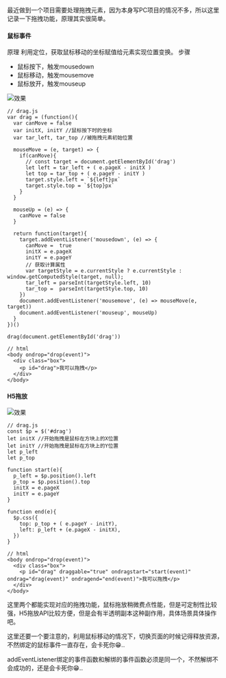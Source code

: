 最近做到一个项目需要处理拖拽元素，因为本身写PC项目的情况不多，所以这里记录一下拖拽功能，原理其实很简单。

#### 鼠标事件
原理
利用定位，获取鼠标移动的坐标赋值给元素实现位置变换。
步骤
- 鼠标按下，触发mousedown
- 鼠标移动，触发mousemove
- 鼠标放开，触发mouseup

![效果](https://github.com/moyueating/blogImg/blob/master/drag/mouse.gif)

```
// drag.js
var drag = (function(){
  var canMove = false
  var initX, initY //鼠标按下时的坐标
  var tar_left, tar_top //被拖拽元素初始位置

  mouseMove = (e, target) => {
    if(canMove){
      // const target = document.getElementById('drag')
      let left = tar_left + ( e.pageX - initX )
      let top = tar_top + ( e.pageY - initY )
      target.style.left = `${left}px`
      target.style.top = `${top}px`
    }
  }
  
  mouseUp = (e) => {
    canMove = false
  }

  return function(target){
    target.addEventListener('mousedown', (e) => {
      canMove =  true
      initX = e.pageX
      initY = e.pageY
      // 获取计算属性
      var targetStyle = e.currentStyle ? e.currentStyle : window.getComputedStyle(target, null);
      tar_left = parseInt(targetStyle.left, 10) 
      tar_top =  parseInt(targetStyle.top, 10) 
    })
    document.addEventListener('mousemove', (e) => mouseMove(e, target))
    document.addEventListener('mouseup', mouseUp)
  }
})()

drag(document.getElementById('drag'))
```
```
// html
<body ondrop="drop(event)">
  <div class="box">
    <p id="drag">我可以拖拽</p>
  </div>
</body>
```

#### H5拖放

![效果](https://github.com/moyueating/blogImg/blob/master/drag/h5_drag.gif)

```
// drag.js
const $p = $('#drag')
let initX //开始拖拽是鼠标在方块上的X位置
let initY //开始拖拽是鼠标在方块上的Y位置
let p_left
let p_top

function start(e){
  p_left = $p.position().left
  p_top = $p.position().top
  initX = e.pageX
  initY = e.pageY
}

function end(e){
  $p.css({
    top: p_top + ( e.pageY - initY),
    left: p_left + (e.pageX - initX),
  })
}
```
```
// html
<body ondrop="drop(event)">
  <div class="box">
    <p id="drag" draggable="true" ondragstart="start(event)" ondrag="drag(event)" ondragend="end(event)">我可以拖拽</p>
  </div>
</body>

```

这里两个都能实现对应的拖拽功能，鼠标拖放稍微费点性能，但是可定制性比较强，H5拖放API比较方便，但是会有半透明副本这种副作用，具体场景具体操作吧。

这里还要一个要注意的，利用鼠标移动的情况下，切换页面的时候记得释放资源，不然绑定的鼠标事件一直存在，会卡死你😁..

addEventListener绑定的事件函数和解绑的事件函数必须是同一个，不然解绑不会成功的，还是会卡死你😁..


